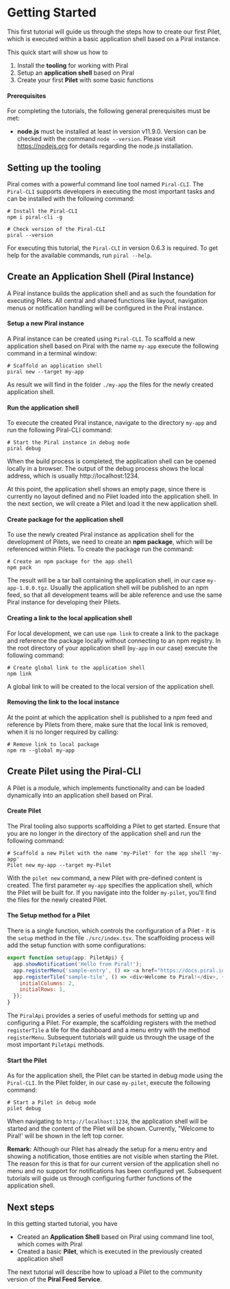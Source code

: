 # Getting Started

This first tutorial will guide us through the steps how to create our first Pilet, which is executed within a basic application shell based on a Piral instance.

This quick start will show us how to

1. Install the **tooling** for working with Piral
2. Setup an **application shell** based on Piral
3. Create your first **Pilet** with some basic functions

#### Prerequisites
For completing the tutorials, the following general prerequisites must be met:
- **node.js** must be installed at least in version v11.9.0. Version can be checked with the command `node --version`. Please visit https://nodejs.org for details regarding the node.js installation.

## Setting up the tooling
Piral comes with a powerful command line tool named `Piral-CLI`. The `Piral-CLI` supports developers in executing the most important tasks and can be installed with the following command:

```shell
# Install the Piral-CLI
npm i piral-cli -g

# Check version of the Piral-CLI
piral --version
```

For executing this tutorial, the `Piral-CLI` in version 0.6.3 is required. To get help for the available commands, run `piral --help`.

## Create an Application Shell (Piral Instance)
A Piral instance builds the application shell and as such the foundation for executing Pilets. All central and shared functions like layout, navigation menus or notification handling will be configured in the Piral instance.

#### Setup a new Piral instance
A Piral instance can be created using `Piral-CLI`. To scaffold a new application shell based on Piral with the name `my-app` execute the following command in a terminal window:

```shell
# Scaffold an application shell
piral new --target my-app
```
As result we will find in the folder `./my-app` the files for the newly created application shell.

#### Run the application shell
To execute the created Piral instance, navigate to the directory `my-app` and run the following Piral-CLI command:

```shell
# Start the Piral instance in debug mode
piral debug
```

When the build process is completed, the application shell can be opened locally in a browser. The output of the debug process shows the local address, which is usually http://localhost:1234.

At this point, the application shell shows an empty page, since there is currently no layout defined and no Pilet loaded into the application shell. In the next section, we will create a Pilet and load it the new application shell.

#### Create package for the application shell
To use the newly created Piral instance as application shell for the development of Pilets, we need to create an **npm package**, which will be referenced within Pilets. To create the package run the command:

```shell
# Create an npm package for the app shell
npm pack
```

The result will be a tar ball containing the application shell, in our case `my-app-1.0.0.tgz`. Usually the application shell will be published to an npm feed, so that all development teams will be able reference and use the same Piral instance for developing their Pilets.

#### Creating a link to the local application shell
For local development, we can use `npm link` to create a link to the package and reference the package locally without connecting to an npm registry. In the root directory of your application shell (`my-app` in our case) execute the following command:

```shell
# Create global link to the application shell
npm link
```
A global link to will be created to the local version of the application shell. 

#### Removing the link to the local instance
At the point at which the application shell is published to a npm feed and reference by Pilets from there, make sure that the local link is removed, when it is no longer required by calling:

```shell
# Remove link to local package
npm rm --global my-app
```

## Create Pilet using the Piral-CLI
A Pilet is a module, which implements functionality and can be loaded dynamically into an application shell based on Piral. 

#### Create Pilet
The Piral tooling also supports scaffolding a Pilet to get started. Ensure that you are no longer in the directory of the application shell and run the following command:

```shell
# Scaffold a new Pilet with the name 'my-Pilet' for the app shell 'my-app' 
Pilet new my-app --target my-Pilet
```

With the `pilet new` command, a new Pilet with pre-defined content is created. The first parameter `my-app` specifies the application shell, which the Pilet will be built for. If you navigate into the folder `my-pilet`, you'll find the files for the newly created Pilet.

#### The Setup method for a Pilet
There is a single function, which controls the configuration of a Pilet - it is the `setup` method in the file `./src/index.tsx`. The scaffolding process will add the setup function with some configurations:

```javascript
export function setup(app: PiletApi) {
  app.showNotification('Hello from Piral!');
  app.registerMenu('sample-entry', () => <a href="https://docs.piral.io" target="_blank">Documentation</a>);
  app.registerTile('sample-tile', () => <div>Welcome to Piral!</div>, {
    initialColumns: 2,
    initialRows: 1,
  });
}
```

The `PiralApi` provides a series of useful methods for setting up and configuring a Pilet. For example, the scaffolding registers with the method `registerTile` a tile for the dashboard and a menu entry with the method `registerMenu`. Subsequent tutorials will guide us through the usage of the most important `PiletApi` methods.

#### Start the Pilet
As for the application shell, the Pilet can be started in debug mode using the `Piral-CLI`. In the Pilet folder, in our case `my-pilet`, execute the following command:

```shell
# Start a Pilet in debug mode
pilet debug
```

When navigating to `http://localhost:1234`, the application shell will be started and the content of the Pilet will be shown. Currently, "Welcome to Piral!' will be shown in the left top corner.

**Remark:** Although our Pilet has already the setup for a menu entry and showing a notification, those entities are not visible when starting the Pilet. The reason for this is that for our current version of the application shell no menu and no support for notifications has been configured yet. Subsequent tutorials will guide us through configuring further functions of the application shell.

## Next steps
In this getting started tutorial, you have
- Created an **Application Shell** based on Piral using command line tool, which comes with Piral
- Created a basic **Pilet**, which is executed in the previously created application shell

The next tutorial will describe how to upload a Pilet to the community version of the **Piral Feed Service**.


